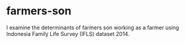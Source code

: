 # farmers-son
I examine the determinants of farmers son working as a farmer using Indonesia Family Life Survey (IFLS) dataset 2014.
